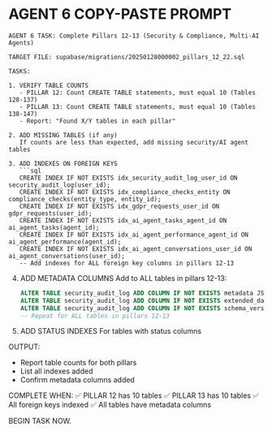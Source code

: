 # AGENT 6 COPY-PASTE PROMPT

```
AGENT 6 TASK: Complete Pillars 12-13 (Security & Compliance, Multi-AI Agents)

TARGET FILE: supabase/migrations/20250128000002_pillars_12_22.sql

TASKS:

1. VERIFY TABLE COUNTS
   - PILLAR 12: Count CREATE TABLE statements, must equal 10 (Tables 128-137)
   - PILLAR 13: Count CREATE TABLE statements, must equal 10 (Tables 138-147)
   - Report: "Found X/Y tables in each pillar"

2. ADD MISSING TABLES (if any)
   If counts are less than expected, add missing security/AI agent tables

3. ADD INDEXES ON FOREIGN KEYS
   ```sql
   CREATE INDEX IF NOT EXISTS idx_security_audit_log_user_id ON security_audit_log(user_id);
   CREATE INDEX IF NOT EXISTS idx_compliance_checks_entity ON compliance_checks(entity_type, entity_id);
   CREATE INDEX IF NOT EXISTS idx_gdpr_requests_user_id ON gdpr_requests(user_id);
   CREATE INDEX IF NOT EXISTS idx_ai_agent_tasks_agent_id ON ai_agent_tasks(agent_id);
   CREATE INDEX IF NOT EXISTS idx_ai_agent_performance_agent_id ON ai_agent_performance(agent_id);
   CREATE INDEX IF NOT EXISTS idx_ai_agent_conversations_user_id ON ai_agent_conversations(user_id);
   -- Add indexes for ALL foreign key columns in pillars 12-13
   ```

4. ADD METADATA COLUMNS
   Add to ALL tables in pillars 12-13:
   ```sql
   ALTER TABLE security_audit_log ADD COLUMN IF NOT EXISTS metadata JSONB DEFAULT '{}';
   ALTER TABLE security_audit_log ADD COLUMN IF NOT EXISTS extended_data JSONB DEFAULT '{}';
   ALTER TABLE security_audit_log ADD COLUMN IF NOT EXISTS schema_version INTEGER DEFAULT 1;
   -- Repeat for ALL tables in pillars 12-13
   ```

5. ADD STATUS INDEXES
   For tables with status columns

OUTPUT:
- Report table counts for both pillars
- List all indexes added
- Confirm metadata columns added

COMPLETE WHEN:
✅ PILLAR 12 has 10 tables
✅ PILLAR 13 has 10 tables
✅ All foreign keys indexed
✅ All tables have metadata columns

BEGIN TASK NOW.
```


